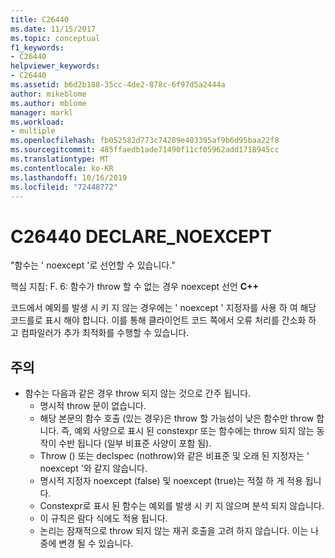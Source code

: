 ```yaml
---
title: C26440
ms.date: 11/15/2017
ms.topic: conceptual
f1_keywords:
- C26440
helpviewer_keywords:
- C26440
ms.assetid: b6d2b188-35cc-4de2-878c-6f97d5a2444a
author: mikeblome
ms.author: mblome
manager: markl
ms.workload:
- multiple
ms.openlocfilehash: fb052582d773c74289e403395af9b6d95baa22f8
ms.sourcegitcommit: 485ffaedb1ade71490f11cf05962add1718945cc
ms.translationtype: MT
ms.contentlocale: ko-KR
ms.lasthandoff: 10/16/2019
ms.locfileid: "72448772"
---
```

# <a name="c26440-declare_noexcept"></a>C26440 DECLARE_NOEXCEPT
"함수는 ' noexcept '로 선언할 수 있습니다."

핵심 지침: F. 6: 함수가 throw 할 수 없는 경우 noexcept 선언 **C++**

코드에서 예외를 발생 시 키 지 않는 경우에는 ' noexcept ' 지정자를 사용 하 여 해당 코드를로 표시 해야 합니다. 이를 통해 클라이언트 코드 쪽에서 오류 처리를 간소화 하 고 컴파일러가 추가 최적화를 수행할 수 있습니다.

## <a name="remarks"></a>주의
- 함수는 다음과 같은 경우 throw 되지 않는 것으로 간주 됩니다.
  - 명시적 throw 문이 없습니다.
  - 해당 본문의 함수 호출 (있는 경우)은 throw 할 가능성이 낮은 함수만 throw 합니다. 즉, 예외 사양으로 표시 된 constexpr 또는 함수에는 throw 되지 않는 동작이 수반 됩니다 (일부 비표준 사양이 포함 됨).
  - Throw () 또는 declspec (nothrow)와 같은 비표준 및 오래 된 지정자는 ' noexcept '와 같지 않습니다.
  - 명시적 지정자 noexcept (false) 및 noexcept (true)는 적절 하 게 적용 됩니다.
  - Constexpr로 표시 된 함수는 예외를 발생 시 키 지 않으며 분석 되지 않습니다.
  - 이 규칙은 람다 식에도 적용 됩니다.
  - 논리는 잠재적으로 throw 되지 않는 재귀 호출을 고려 하지 않습니다. 이는 나중에 변경 될 수 있습니다.
